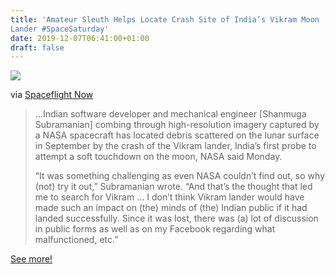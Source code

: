 ```yaml
---
title: 'Amateur Sleuth Helps Locate Crash Site of India’s Vikram Moon
Lander #SpaceSaturday'
date: 2019-12-07T06:41:00+01:00
draft: false
---
```


![](https://cdn-blog.adafruit.com/uploads/2019/12/vikram_ejecta_1100px_scalebar-2-480x480.jpg)

via [Spaceflight Now](https://spaceflightnow.com/2019/12/02/amateur-sleuth-helps-locate-crash-site-of-indias-vikram-moon-lander/)

> …Indian software developer and mechanical engineer \[Shanmuga Subramanian\] combing through high-resolution imagery captured by a NASA spacecraft has located debris scattered on the lunar surface in September by the crash of the Vikram lander, India’s first probe to attempt a soft touchdown on the moon, NASA said Monday.
> 
> “It was something challenging as even NASA couldn’t find out, so why (not) try it out,” Subramanian wrote. “And that’s the thought that led me to search for Vikram … I don’t think Vikram lander would have made such an impact on (the) minds of (the) Indian public if it had landed successfully. Since it was lost, there was (a) lot of discussion in public forms as well as on my Facebook regarding what malfunctioned, etc.”

[See more!](https://spaceflightnow.com/2019/12/02/amateur-sleuth-helps-locate-crash-site-of-indias-vikram-moon-lander/)